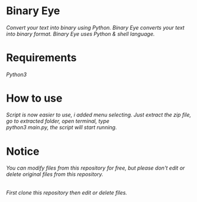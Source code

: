 # Binary Eye
###### Convert your text into binary using Python. Binary Eye converts your text into binary format. Binary Eye uses Python & shell language.

# Requirements
###### Python3

# How to use
###### Script is now easier to use, i added menu selecting. Just extract the zip file, go to extracted folder, open terminal, type <br> python3 main.py, the script will start running.

# Notice
###### You can modify files from this repository for free, but please don't edit or delete original files from this repository.
###### First clone this repository then edit or delete files.
